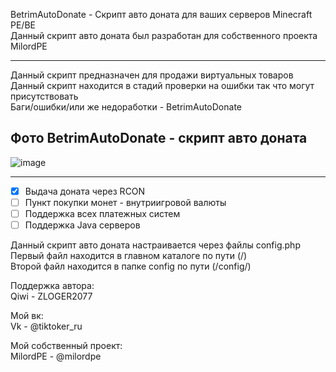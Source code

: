 BetrimAutoDonate - Скрипт авто доната для ваших серверов Minecraft PE/BE                                                                            
Данный скрипт авто доната был разработан для собственного проекта MilordPE

-------------

Данный скрипт предназначен для продажи виртуальных товаров  
Данный скрипт находится в стадий проверки на ошибки так что могут присутствовать                                                                 
Баги/ошибки/или же недоработки - BetrimAutoDonate                                                        

Фото BetrimAutoDonate - скрипт авто доната
-------------

![image](https://user-images.githubusercontent.com/79506370/195773360-d6461c49-aa14-48d9-a2a8-a3a71d8f9066.png)

-------------

- [x] Выдача доната через RCON
- [ ] Пункт покупки монет - внутриигровой валюты
- [ ] Поддержка всех платежных систем
- [ ] Поддержка Java серверов
                                        
Данный скрипт авто доната настраивается через файлы config.php                                                          
Первый файл находится в главном каталоге по пути (/)                                                  
Второй файл находится в папке config по пути (/config/)                        

Поддержка автора:                                                                                   
 Qiwi - ZLOGER2077                                                                                                                                   

Мой вк:                                                                                                     
 Vk - @tiktoker_ru
  
Мой собственный проект:                                           
 MilordPE - @milordpe                                              
